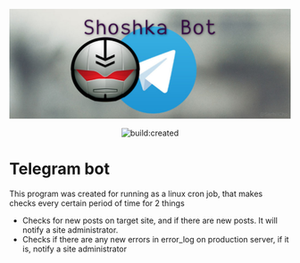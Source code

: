 ![php revival](https://raw.githubusercontent.com/SerhiiCho/shoshka-go/master/storage/cover.jpg)

<p align="center">
    <a title="Latest push build on default branch: created">
        <img src="https://travis-ci.org/SerhiiCho/shoshka-go.svg?branch=master" alt="build:created">
    </a>
</p>

# Telegram bot

This program was created for running as a linux cron job, that makes checks every certain period of time for 2 things

* Checks for new posts on target site, and if there are new posts. It will notify a site administrator.
* Checks if there are any new errors in error_log on production server, if it is, notify a site administrator
